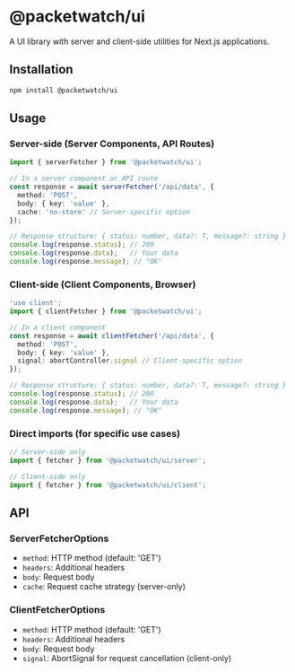 # @packetwatch/ui

A UI library with server and client-side utilities for Next.js applications.

## Installation

```bash
npm install @packetwatch/ui
```

## Usage

### Server-side (Server Components, API Routes)

```typescript
import { serverFetcher } from '@packetwatch/ui';

// In a server component or API route
const response = await serverFetcher('/api/data', {
  method: 'POST',
  body: { key: 'value' },
  cache: 'no-store' // Server-specific option
});

// Response structure: { status: number, data?: T, message?: string }
console.log(response.status); // 200
console.log(response.data);   // Your data
console.log(response.message); // "OK"
```

### Client-side (Client Components, Browser)

```typescript
'use client';
import { clientFetcher } from '@packetwatch/ui';

// In a client component
const response = await clientFetcher('/api/data', {
  method: 'POST',
  body: { key: 'value' },
  signal: abortController.signal // Client-specific option
});

// Response structure: { status: number, data?: T, message?: string }
console.log(response.status); // 200
console.log(response.data);   // Your data
console.log(response.message); // "OK"
```

### Direct imports (for specific use cases)

```typescript
// Server-side only
import { fetcher } from '@packetwatch/ui/server';

// Client-side only  
import { fetcher } from '@packetwatch/ui/client';
```

## API

### ServerFetcherOptions

- `method`: HTTP method (default: 'GET')
- `headers`: Additional headers
- `body`: Request body
- `cache`: Request cache strategy (server-only)

### ClientFetcherOptions

- `method`: HTTP method (default: 'GET')
- `headers`: Additional headers
- `body`: Request body
- `signal`: AbortSignal for request cancellation (client-only)
